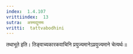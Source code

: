 ```yaml
---
index:  1.4.107
vrittiindex:  13
sutra:  अस्मद्युत्तमः
vritti:  tattvabodhini 
---
```


तथाभूते इति। तिङ्वाच्यकारकवाचिनि प्रयुज्यमानेऽप्रयुज्यमाने चेत्यर्थः॥ 

